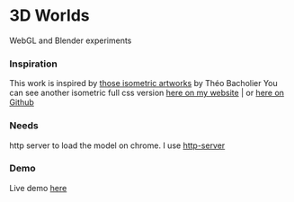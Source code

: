 # 3D Worlds
WebGL and Blender experiments

### Inspiration
This work is inspired by [those isometric artworks](http://behance.net/gallery/33051481/Isometric-Worlds) by Théo Bacholier
You can see another isometric full css version [here on my website](http://matthieulachassagne.com/isometric-worlds) | or [here on Github](https://github.com/Mteuahasan/isometric-worlds)

### Needs
http server to load the model on chrome. I use [http-server](https://www.npmjs.com/package/http-server)

### Demo

Live demo [here](http://matthieulachassagne.com/3d-worlds)

